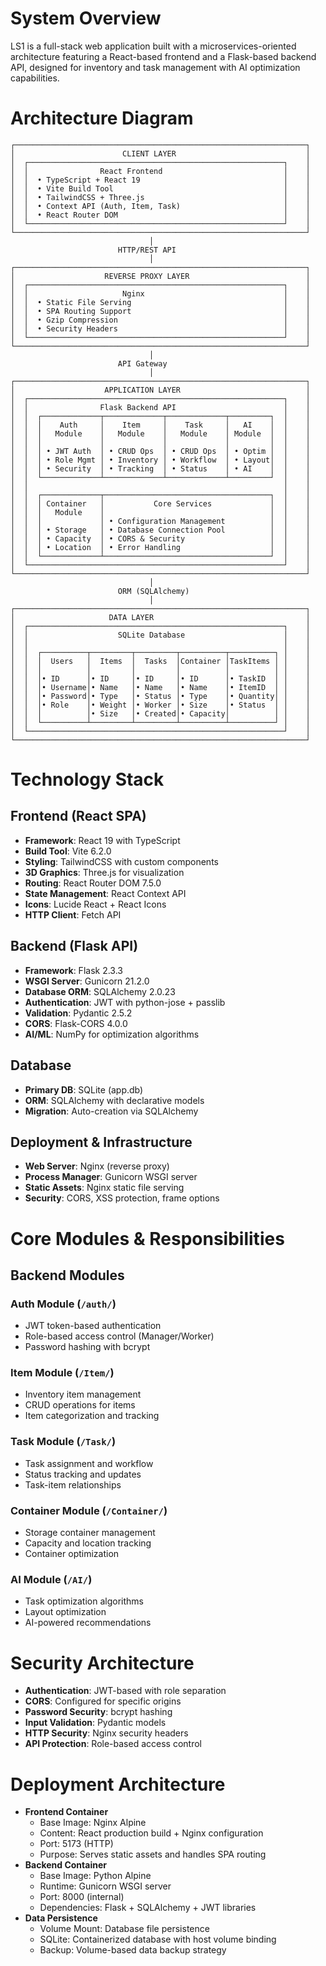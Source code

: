 # System Overview
LS1 is a full-stack web application built with a microservices-oriented architecture featuring a React-based frontend and a Flask-based backend API, designed for inventory and task management with AI optimization capabilities.

# Architecture Diagram
```
┌─────────────────────────────────────────────────────────────────┐
│                        CLIENT LAYER                             │
│  ┌─────────────────────────────────────────────────────────┐    │
│  │                React Frontend                           │    │
│  │  • TypeScript + React 19                                │    │
│  │  • Vite Build Tool                                      │    │
│  │  • TailwindCSS + Three.js                               │    │
│  │  • Context API (Auth, Item, Task)                       │    │
│  │  • React Router DOM                                     │    │
│  └─────────────────────────────────────────────────────────┘    │
└─────────────────────────────────────────────────────────────────┘
                               │
                        HTTP/REST API
                               │
┌─────────────────────────────────────────────────────────────────┐
│                    REVERSE PROXY LAYER                          │
│  ┌─────────────────────────────────────────────────────────┐    │
│  │                     Nginx                               │    │
│  │  • Static File Serving                                  │    │
│  │  • SPA Routing Support                                  │    │
│  │  • Gzip Compression                                     │    │
│  │  • Security Headers                                     │    │
│  └─────────────────────────────────────────────────────────┘    │
└─────────────────────────────────────────────────────────────────┘
                               │
                        API Gateway
                               │
┌─────────────────────────────────────────────────────────────────┐
│                    APPLICATION LAYER                            │
│  ┌─────────────────────────────────────────────────────────┐    │
│  │                Flask Backend API                        │    │
│  │  ┌─────────────┬─────────────┬─────────────┬─────────┐  │    │
│  │  │    Auth     │    Item     │    Task     │   AI    │  │    │
│  │  │   Module    │   Module    │   Module    │ Module  │  │    │
│  │  │             │             │             │         │  │    │
│  │  │ • JWT Auth  │ • CRUD Ops  │ • CRUD Ops  │ • Optim │  │    │
│  │  │ • Role Mgmt │ • Inventory │ • Workflow  │ • Layout│  │    │
│  │  │ • Security  │ • Tracking  │ • Status    │ • AI    │  │    │
│  │  └─────────────┴─────────────┴─────────────┴─────────┘  │    │
│  │                                                         │    │
│  │  ┌─────────────┬─────────────────────────────────────┐  │    │
│  │  │ Container   │           Core Services             │  │    │
│  │  │   Module    │                                     │  │    │
│  │  │             │ • Configuration Management          │  │    │
│  │  │ • Storage   │ • Database Connection Pool          │  │    │
│  │  │ • Capacity  │ • CORS & Security                   │  │    │
│  │  │ • Location  │ • Error Handling                    │  │    │
│  │  └─────────────┴─────────────────────────────────────┘  │    │
│  └─────────────────────────────────────────────────────────┘    │
└─────────────────────────────────────────────────────────────────┘
                               │
                        ORM (SQLAlchemy)
                               │
┌─────────────────────────────────────────────────────────────────┐
│                     DATA LAYER                                  │
│  ┌─────────────────────────────────────────────────────────┐    │
│  │                    SQLite Database                      │    │
│  │                                                         │    │
│  │  ┌──────────┬─────────┬─────────┬──────────┬──────────┐ │    │
│  │  │  Users   │  Items  │  Tasks  │Container │TaskItems │ │    │
│  │  │          │         │         │          │          │ │    │
│  │  │• ID      │• ID     │• ID     │• ID      │• TaskID  │ │    │
│  │  │• Username│• Name   │• Name   │• Name    │• ItemID  │ │    │
│  │  │• Password│• Type   │• Status │• Type    │• Quantity│ │    │
│  │  │• Role    │• Weight │• Worker │• Size    │• Status  │ │    │
│  │  │          │• Size   │• Created│• Capacity│          │ │    │
│  │  └──────────┴─────────┴─────────┴──────────┴──────────┘ │    │
│  └─────────────────────────────────────────────────────────┘    │
└─────────────────────────────────────────────────────────────────┘
```

# Technology Stack
## Frontend (React SPA)
- **Framework**: React 19 with TypeScript  
- **Build Tool**: Vite 6.2.0  
- **Styling**: TailwindCSS with custom components  
- **3D Graphics**: Three.js for visualization  
- **Routing**: React Router DOM 7.5.0  
- **State Management**: React Context API  
- **Icons**: Lucide React + React Icons  
- **HTTP Client**: Fetch API  

## Backend (Flask API)
- **Framework**: Flask 2.3.3  
- **WSGI Server**: Gunicorn 21.2.0  
- **Database ORM**: SQLAlchemy 2.0.23  
- **Authentication**: JWT with python-jose + passlib  
- **Validation**: Pydantic 2.5.2  
- **CORS**: Flask-CORS 4.0.0  
- **AI/ML**: NumPy for optimization algorithms  

## Database
- **Primary DB**: SQLite (app.db)  
- **ORM**: SQLAlchemy with declarative models  
- **Migration**: Auto-creation via SQLAlchemy  

## Deployment & Infrastructure
- **Web Server**: Nginx (reverse proxy)  
- **Process Manager**: Gunicorn WSGI server  
- **Static Assets**: Nginx static file serving  
- **Security**: CORS, XSS protection, frame options  

# Core Modules & Responsibilities

## Backend Modules

### Auth Module (`/auth/`)
- JWT token-based authentication  
- Role-based access control (Manager/Worker)  
- Password hashing with bcrypt  

### Item Module (`/Item/`)
- Inventory item management  
- CRUD operations for items  
- Item categorization and tracking  

### Task Module (`/Task/`)
- Task assignment and workflow  
- Status tracking and updates  
- Task-item relationships  

### Container Module (`/Container/`)
- Storage container management  
- Capacity and location tracking  
- Container optimization  

### AI Module (`/AI/`)
- Task optimization algorithms  
- Layout optimization  
- AI-powered recommendations   

# Security Architecture
- **Authentication**: JWT-based with role separation  
- **CORS**: Configured for specific origins  
- **Password Security**: bcrypt hashing  
- **Input Validation**: Pydantic models  
- **HTTP Security**: Nginx security headers  
- **API Protection**: Role-based access control  

# Deployment Architecture
- **Frontend Container**
    - Base Image: Nginx Alpine
    - Content: React production build + Nginx configuration
    - Port: 5173 (HTTP)
    - Purpose: Serves static assets and handles SPA routing
- **Backend Container**
    - Base Image: Python Alpine
    - Runtime: Gunicorn WSGI server
    - Port: 8000 (internal)
    - Dependencies: Flask + SQLAlchemy + JWT libraries
- **Data Persistence**
    - Volume Mount: Database file persistence
    - SQLite: Containerized database with host volume binding
    - Backup: Volume-based data backup strategy